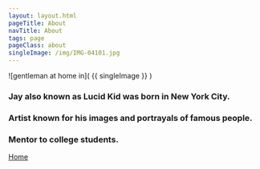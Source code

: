 ```yaml
---
layout: layout.html
pageTitle: About
navTitle: About
tags: page
pageClass: about
singleImage: /img/IMG-04101.jpg
---
```


![gentleman at home in]( {{ singleImage }} )

### Jay also known as Lucid Kid was born in New York City.

### Artist known for his images and portrayals of famous people.

### Mentor to college students.

[Home](/)
